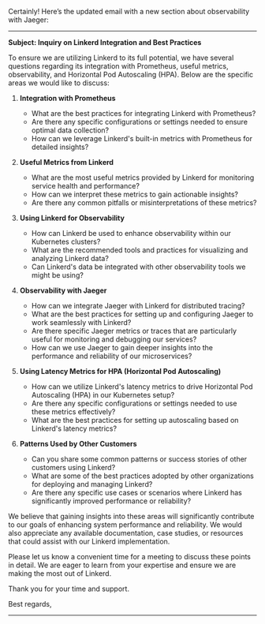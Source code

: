 Certainly! Here’s the updated email with a new section about observability with Jaeger:

---

**Subject: Inquiry on Linkerd Integration and Best Practices**


To ensure we are utilizing Linkerd to its full potential, we have several questions regarding its integration with Prometheus, useful metrics, observability, and Horizontal Pod Autoscaling (HPA). Below are the specific areas we would like to discuss:

1. **Integration with Prometheus**
   - What are the best practices for integrating Linkerd with Prometheus?
   - Are there any specific configurations or settings needed to ensure optimal data collection?
   - How can we leverage Linkerd's built-in metrics with Prometheus for detailed insights?

2. **Useful Metrics from Linkerd**
   - What are the most useful metrics provided by Linkerd for monitoring service health and performance?
   - How can we interpret these metrics to gain actionable insights?
   - Are there any common pitfalls or misinterpretations of these metrics?

3. **Using Linkerd for Observability**
   - How can Linkerd be used to enhance observability within our Kubernetes clusters?
   - What are the recommended tools and practices for visualizing and analyzing Linkerd data?
   - Can Linkerd's data be integrated with other observability tools we might be using?

4. **Observability with Jaeger**
   - How can we integrate Jaeger with Linkerd for distributed tracing?
   - What are the best practices for setting up and configuring Jaeger to work seamlessly with Linkerd?
   - Are there specific Jaeger metrics or traces that are particularly useful for monitoring and debugging our services?
   - How can we use Jaeger to gain deeper insights into the performance and reliability of our microservices?

5. **Using Latency Metrics for HPA (Horizontal Pod Autoscaling)**
   - How can we utilize Linkerd's latency metrics to drive Horizontal Pod Autoscaling (HPA) in our Kubernetes setup?
   - Are there any specific configurations or settings needed to use these metrics effectively?
   - What are the best practices for setting up autoscaling based on Linkerd's latency metrics?

6. **Patterns Used by Other Customers**
   - Can you share some common patterns or success stories of other customers using Linkerd?
   - What are some of the best practices adopted by other organizations for deploying and managing Linkerd?
   - Are there any specific use cases or scenarios where Linkerd has significantly improved performance or reliability?

We believe that gaining insights into these areas will significantly contribute to our goals of enhancing system performance and reliability. We would also appreciate any available documentation, case studies, or resources that could assist with our Linkerd implementation.

Please let us know a convenient time for a meeting to discuss these points in detail. We are eager to learn from your expertise and ensure we are making the most out of Linkerd.

Thank you for your time and support.

Best regards,


---
